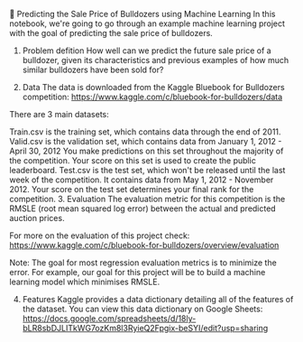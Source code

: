 🚜 Predicting the Sale Price of Bulldozers using Machine Learning
In this notebook, we're going to go through an example machine learning project with the goal of predicting the sale price of bulldozers.

1. Problem defition
How well can we predict the future sale price of a bulldozer, given its characteristics and previous examples of how much similar bulldozers have been sold for?

2. Data
The data is downloaded from the Kaggle Bluebook for Bulldozers competition: https://www.kaggle.com/c/bluebook-for-bulldozers/data

There are 3 main datasets:

Train.csv is the training set, which contains data through the end of 2011.
Valid.csv is the validation set, which contains data from January 1, 2012 - April 30, 2012 You make predictions on this set throughout the majority of the competition. Your score on this set is used to create the public leaderboard.
Test.csv is the test set, which won't be released until the last week of the competition. It contains data from May 1, 2012 - November 2012. Your score on the test set determines your final rank for the competition.
3. Evaluation
The evaluation metric for this competition is the RMSLE (root mean squared log error) between the actual and predicted auction prices.

For more on the evaluation of this project check: https://www.kaggle.com/c/bluebook-for-bulldozers/overview/evaluation

Note: The goal for most regression evaluation metrics is to minimize the error. For example, our goal for this project will be to build a machine learning model which minimises RMSLE.

4. Features
Kaggle provides a data dictionary detailing all of the features of the dataset. You can view this data dictionary on Google Sheets: https://docs.google.com/spreadsheets/d/18ly-bLR8sbDJLITkWG7ozKm8l3RyieQ2Fpgix-beSYI/edit?usp=sharing
